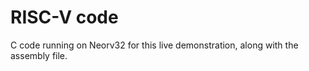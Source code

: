 # RISC-V code

C code running on Neorv32 for this live demonstration, along with the assembly file.



